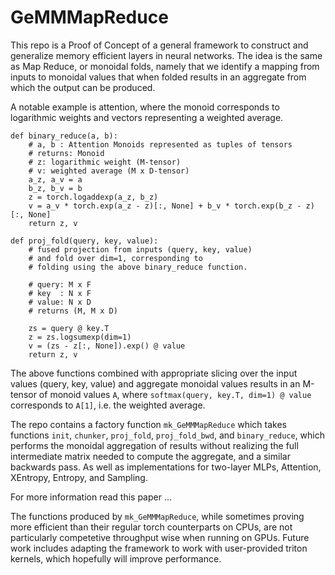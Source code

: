 # GeMMMapReduce

This repo is a Proof of Concept of a general framework to construct and generalize 
memory efficient layers in neural networks. The idea is the same as Map Reduce, 
or monoidal folds, namely that we identify a mapping from inputs to monoidal 
values that when folded results in an aggregate from which the output can be
produced. 

A notable example is attention, where the monoid corresponds to logarithmic
weights and vectors representing a weighted average.

```
def binary_reduce(a, b):
    # a, b : Attention Monoids represented as tuples of tensors
    # returns: Monoid
    # z: logarithmic weight (M-tensor)
    # v: weighted average (M x D-tensor)
    a_z, a_v = a
    b_z, b_v = b
    z = torch.logaddexp(a_z, b_z)
    v = a_v * torch.exp(a_z - z)[:, None] + b_v * torch.exp(b_z - z)[:, None]
    return z, v

def proj_fold(query, key, value):
    # fused projection from inputs (query, key, value)
    # and fold over dim=1, corresponding to
    # folding using the above binary_reduce function. 

    # query: M x F
    # key  : N x F
    # value: N x D
    # returns (M, M x D)

    zs = query @ key.T
    z = zs.logsumexp(dim=1)
    v = (zs - z[:, None]).exp() @ value
    return z, v
```

The above functions combined with appropriate slicing over the input values (query, key, value) and aggregate monoidal values 
results in an M-tensor of monoid values `A`, where `softmax(query, key.T, dim=1) @ value` corresponds to `A[1]`, i.e. the weighted average.

The repo contains a factory function `mk_GeMMMapReduce` which takes functions `init`, `chunker`, `proj_fold`, 
`proj_fold_bwd`, and `binary_reduce`, which performs the monoidal aggregation of results without realizing the full intermediate matrix needed
to compute the aggregate, and a similar backwards pass. As well as implementations for two-layer MLPs, Attention, XEntropy, Entropy, and Sampling.

For more information read this paper ...

The functions produced by `mk_GeMMMapReduce`, while sometimes proving more efficient than their regular torch counterparts on CPUs, are not
particularly competetive throughput wise when running on GPUs. Future work includes adapting the framework to work with user-provided
triton kernels, which hopefully will improve performance.
